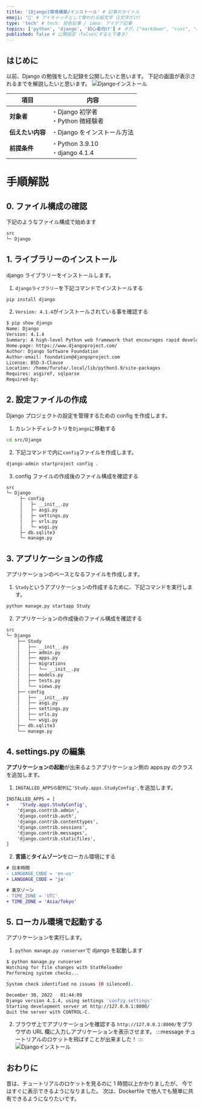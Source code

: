 ```yaml
---
title: '[Django]環境構築/インストール' # 記事のタイトル
emoji: '🚀' # アイキャッチとして使われる絵文字（1文字だけ）
type: 'tech' # tech: 技術記事 / idea: アイデア記事
topics: ['python', 'django', '初心者向け'] # タグ。["markdown", "rust", "aws"]のように指定する
published: false # 公開設定（falseにすると下書き）
---
```


## はじめに

以前、Django の勉強をした記録を公開したいと思います。
下記の画面が表示されるまでを解説したいと思います。
![Djangoインストール](/images/django-install.png)

| 項目             | 内容                                 |
| ---------------- | ------------------------------------ |
| **対象者**       | ・Django 初学者<br>・Python 微経験者 |
| **伝えたい内容** | ・Django をインストール方法          |
| **前提条件**     | ・Python 3.9.10<br>・django 4.1.4    |

# 手順解説

## 0. ファイル構成の確認

下記のようなファイル構成で始めます

```bash
src
└─ Django
```

## 1. ライブラリーのインストール

django ライブラリーをインストールします。

1. `djangoライブラリー`を下記コマンドでインストールする

```bash
pip install django
```

2. `Version: 4.1.4`がインストールされている事を確認する

```bash
$ pip show django
Name: Django
Version: 4.1.4
Summary: A high-level Python web framework that encourages rapid development and clean, pragmatic design.
Home-page: https://www.djangoproject.com/
Author: Django Software Foundation
Author-email: foundation@djangoproject.com
License: BSD-3-Clause
Location: /home/furuta/.local/lib/python3.9/site-packages
Requires: asgiref, sqlparse
Required-by:
```

## 2. 設定ファイルの作成

Django プロジェクトの設定を管理するための config を作成します。

1. カレントディレクトリを`Django`に移動する

```bash
cd src/Django
```

2. 下記コマンドで内に`config`ファイルを作成します。

```bash
django-admin startproject config .
```

3. config ファイルの作成後のファイル構成を確認する

```bash
src
└─ Django
     ├─ config
     │   ├─ __init__.py
     │   ├─ asgi.py
     │   ├─ settings.py
     │   ├─ urls.py
     │   └─ wsgi.py
     ├─ db.sqlite3
     └─ manage.py
```

## 3. アプリケーションの作成

アプリケーションのベースとなるファイルを作成します。

1. `Study`というアプリケーションの作成するために、下記コマンドを実行します。

```bash
python manage.py startapp Study
```

2. アプリケーションの作成後のファイル構成を確認する

```bash
src
└─ Django
	├── Study
	│   ├── __init__.py
	│   ├── admin.py
	│   ├── apps.py
	│   ├── migrations
	│   │   └── __init__.py
	│   ├── models.py
	│   ├── tests.py
	│   └── views.py
	├── config
	│   ├── __init__.py
	│   ├── asgi.py
	│   ├── settings.py
	│   ├── urls.py
	│   └── wsgi.py
	├── db.sqlite3
	└── manage.py
```

## 4. settings.py の編集

**アプリケーションの起動**が出来るようアプリケーション側の apps.py のクラスを追加します。

1. `INSTALLED_APPSの配列`に`'Study.apps.StudyConfig',`を追加します。

```diff python: settings.py
INSTALLED_APPS = [
+    'Study.apps.StudyConfig',
    'django.contrib.admin',
    'django.contrib.auth',
    'django.contrib.contenttypes',
    'django.contrib.sessions',
    'django.contrib.messages',
    'django.contrib.staticfiles',
]
```

2. **言語**と**タイムゾーン**をローカル環境にする

```diff python: settings.py
# 日本時間
- LANGUAGE_CODE = 'en-us'
+ LANGUAGE_CODE = 'ja'

# 東京ゾーン
- TIME_ZONE = 'UTC'
+ TIME_ZONE = 'Asia/Tokyo'
```

## 5. ローカル環境で起動する

アプリケーションを実行します。

1. `python manage.py runserver`で django を起動します

```bash
$ python manage.py runserver
Watching for file changes with StatReloader
Performing system checks...

System check identified no issues (0 silenced).

December 30, 2022 - 01:44:09
Django version 4.1.4, using settings 'config.settings'
Starting development server at http://127.0.0.1:8000/
Quit the server with CONTROL-C.
```

2. ブラウザ上でアプリケーションを確認する
   `http://127.0.0.1:8000/`をブラウザの URL 欄に入力しアプリケーションを表示させます。
   :::message
   チュートリアルのロケットを飛ばすことが出来ました！
   :::
   ![Djangoインストール](/images/django-install.png)

## おわりに

昔は、チュートリアルのロケットを見るのに 1 時間以上かかりましたが、
今ではすぐに表示できるようになりました。
次は、Dockerfile で他人でも簡単に共有できるようになりたいです。
